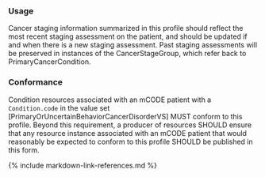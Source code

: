 ### Usage

Cancer staging information summarized in this profile should reflect the most recent staging assessment on the patient, and should be updated if and when there is a new staging assessment. Past staging assessments will be preserved in instances of the CancerStageGroup, which refer back to PrimaryCancerCondition.

### Conformance

Condition resources associated with an mCODE patient with a `Condition.code` in the value set [PrimaryOrUncertainBehaviorCancerDisorderVS] MUST conform to this profile. Beyond this requirement, a producer of resources SHOULD ensure that any resource instance associated with an mCODE patient that would reasonably be expected to conform to this profile SHOULD be published in this form.

{% include markdown-link-references.md %}